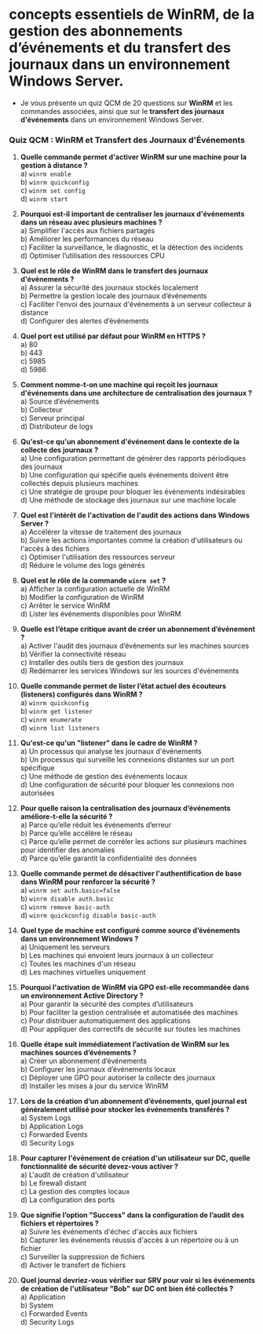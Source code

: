 #  concepts essentiels de **WinRM**, de la gestion des abonnements d’événements et du **transfert des journaux** dans un environnement Windows Server.

- Je vous présente un quiz QCM de 20 questions sur **WinRM** et les commandes associées, ainsi que sur le **transfert des journaux d'événements** dans un environnement Windows Server.


### Quiz QCM : WinRM et Transfert des Journaux d'Événements


1. **Quelle commande permet d'activer WinRM sur une machine pour la gestion à distance ?**  
   a) `winrm enable`  
   b) `winrm quickconfig`  
   c) `winrm set config`  
   d) `winrm start`

2. **Pourquoi est-il important de centraliser les journaux d'événements dans un réseau avec plusieurs machines ?**  
   a) Simplifier l'accès aux fichiers partagés  
   b) Améliorer les performances du réseau  
   c) Faciliter la surveillance, le diagnostic, et la détection des incidents  
   d) Optimiser l’utilisation des ressources CPU

3. **Quel est le rôle de WinRM dans le transfert des journaux d'événements ?**  
   a) Assurer la sécurité des journaux stockés localement  
   b) Permettre la gestion locale des journaux d’événements  
   c) Faciliter l'envoi des journaux d'événements à un serveur collecteur à distance  
   d) Configurer des alertes d’événements

4. **Quel port est utilisé par défaut pour WinRM en HTTPS ?**  
   a) 80  
   b) 443  
   c) 5985  
   d) 5986

5. **Comment nomme-t-on une machine qui reçoit les journaux d'événements dans une architecture de centralisation des journaux ?**  
   a) Source d’événements  
   b) Collecteur  
   c) Serveur principal  
   d) Distributeur de logs

6. **Qu'est-ce qu'un abonnement d'événement dans le contexte de la collecte des journaux ?**  
   a) Une configuration permettant de générer des rapports périodiques des journaux  
   b) Une configuration qui spécifie quels événements doivent être collectés depuis plusieurs machines  
   c) Une stratégie de groupe pour bloquer les événements indésirables  
   d) Une méthode de stockage des journaux sur une machine locale

7. **Quel est l'intérêt de l'activation de l'audit des actions dans Windows Server ?**  
   a) Accélérer la vitesse de traitement des journaux  
   b) Suivre les actions importantes comme la création d'utilisateurs ou l'accès à des fichiers  
   c) Optimiser l'utilisation des ressources serveur  
   d) Réduire le volume des logs générés

8. **Quel est le rôle de la commande `winrm set` ?**  
   a) Afficher la configuration actuelle de WinRM  
   b) Modifier la configuration de WinRM  
   c) Arrêter le service WinRM  
   d) Lister les événements disponibles pour WinRM

9. **Quelle est l’étape critique avant de créer un abonnement d’événement ?**  
   a) Activer l'audit des journaux d’événements sur les machines sources  
   b) Vérifier la connectivité réseau  
   c) Installer des outils tiers de gestion des journaux  
   d) Redémarrer les services Windows sur les sources d'événements

10. **Quelle commande permet de lister l’état actuel des écouteurs (listeners) configurés dans WinRM ?**  
    a) `winrm quickconfig`  
    b) `winrm get listener`  
    c) `winrm enumerate`  
    d) `winrm list listeners`

11. **Qu'est-ce qu'un "listener" dans le cadre de WinRM ?**  
    a) Un processus qui analyse les journaux d'événements  
    b) Un processus qui surveille les connexions distantes sur un port spécifique  
    c) Une méthode de gestion des événements locaux  
    d) Une configuration de sécurité pour bloquer les connexions non autorisées

12. **Pour quelle raison la centralisation des journaux d’événements améliore-t-elle la sécurité ?**  
    a) Parce qu’elle réduit les événements d’erreur  
    b) Parce qu’elle accélère le réseau  
    c) Parce qu’elle permet de corréler les actions sur plusieurs machines pour identifier des anomalies  
    d) Parce qu’elle garantit la confidentialité des données

13. **Quelle commande permet de désactiver l'authentification de base dans WinRM pour renforcer la sécurité ?**  
    a) `winrm set auth.basic=false`  
    b) `winrm disable auth.basic`  
    c) `winrm remove basic-auth`  
    d) `winrm quickconfig disable basic-auth`

14. **Quel type de machine est configuré comme source d’événements dans un environnement Windows ?**  
    a) Uniquement les serveurs  
    b) Les machines qui envoient leurs journaux à un collecteur  
    c) Toutes les machines d'un réseau  
    d) Les machines virtuelles uniquement

15. **Pourquoi l'activation de WinRM via GPO est-elle recommandée dans un environnement Active Directory ?**  
    a) Pour garantir la sécurité des comptes d’utilisateurs  
    b) Pour faciliter la gestion centralisée et automatisée des machines  
    c) Pour distribuer automatiquement des applications  
    d) Pour appliquer des correctifs de sécurité sur toutes les machines

16. **Quelle étape suit immédiatement l’activation de WinRM sur les machines sources d’événements ?**  
    a) Créer un abonnement d’événements  
    b) Configurer les journaux d’événements locaux  
    c) Déployer une GPO pour autoriser la collecte des journaux  
    d) Installer les mises à jour du service WinRM

17. **Lors de la création d’un abonnement d’événements, quel journal est généralement utilisé pour stocker les événements transférés ?**  
    a) System Logs  
    b) Application Logs  
    c) Forwarded Events  
    d) Security Logs

18. **Pour capturer l'événement de création d'un utilisateur sur DC, quelle fonctionnalité de sécurité devez-vous activer ?**  
    a) L'audit de création d'utilisateur  
    b) Le firewall distant  
    c) La gestion des comptes locaux  
    d) La configuration des ports

19. **Que signifie l’option "Success" dans la configuration de l’audit des fichiers et répertoires ?**  
    a) Suivre les événements d'échec d'accès aux fichiers  
    b) Capturer les événements réussis d'accès à un répertoire ou à un fichier  
    c) Surveiller la suppression de fichiers  
    d) Activer le transfert de fichiers

20. **Quel journal devriez-vous vérifier sur SRV pour voir si les événements de création de l'utilisateur "Bob" sur DC ont bien été collectés ?**  
    a) Application  
    b) System  
    c) Forwarded Events  
    d) Security Logs

